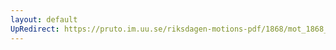```yaml
---
layout: default
UpRedirect: https://pruto.im.uu.se/riksdagen-motions-pdf/1868/mot_1868__ak__323/mot_1868__ak__323-002.pdf
---
```

